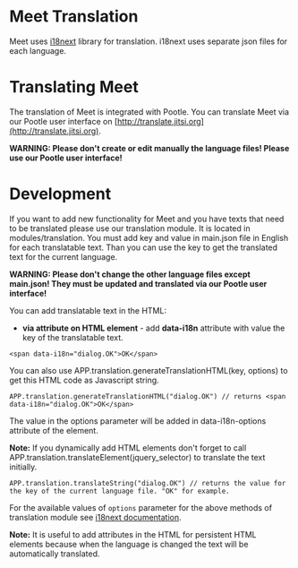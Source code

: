 Meet Translation
==========================
Meet uses [i18next](http://i18next.com) library for translation.
i18next uses separate json files for each language.


Translating Meet
======================
The translation of Meet is integrated with Pootle. You can translate Meet via our Pootle user interface on
[http://translate.jitsi.org](http://translate.jitsi.org).

**WARNING: Please don't create or edit manually the language files! Please use our Pootle user interface!**

Development
===========
If you want to add new functionality for Meet and you have texts that need to be translated please use our translation module.
It is located in modules/translation. You must add key and value in main.json file in English for each translatable text.
Than you can use the key to get the translated text for the current language.

**WARNING: Please don't change the other language files except main.json! They must be updated and translated via our Pootle user interface!**

You can add translatable text in the HTML:


* **via attribute on HTML element** - add **data-i18n** attribute with value the key of the translatable text.


 ```
 <span data-i18n="dialog.OK">OK</span>
 ```


 You can also use APP.translation.generateTranslationHTML(key, options) to get this HTML code as Javascript string.


 ```
 APP.translation.generateTranslationHTML("dialog.OK") // returns <span data-i18n="dialog.OK">OK</span>
 ```

 The value in the options parameter will be added in data-i18n-options attribute of the element.

 **Note:** If you dynamically add HTML elements don't forget to call APP.translation.translateElement(jquery_selector) to translate the text initially.


 ```
 APP.translation.translateString("dialog.OK") // returns the value for the key of the current language file. "OK" for example.
 ```

For the available values of ``options`` parameter for the above methods of translation module see [i18next documentation](http://i18next.com/pages/doc_features).

**Note:** It is useful to add attributes in the HTML for persistent HTML elements because when the language is changed the text will be automatically translated.





